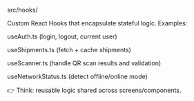 src/hooks/

Custom React Hooks that encapsulate stateful logic.
Examples:

useAuth.ts (login, logout, current user)

useShipments.ts (fetch + cache shipments)

useScanner.ts (handle QR scan results and validation)

useNetworkStatus.ts (detect offline/online mode)

👉 Think: reusable logic shared across screens/components.
